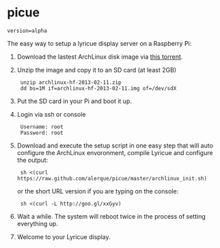 picue
=====

	version=alpha

The easy way to setup a lyricue display server on a Raspberry Pi:

1. Download the lastest ArchLinux disk image via [this torrent](http://downloads.raspberrypi.org/images/archlinuxarm/archlinux-hf-2013-02-11/archlinux-hf-2013-02-11.zip.torrent).

2. Unzip the image and copy it to an SD card (at least 2GB)

        unzip archlinux-hf-2013-02-11.zip
        dd bs=1M if=archlinux-hf-2013-02-11.img of=/dev/sdX

3. Put the SD card in your Pi and boot it up.

4. Login via ssh or console

    	Username: root
		Password: root

4. Download and execute the setup script in one easy step that will auto configure the ArchLinux envoronment, compile Lyricue and configure the output:

        sh <(curl https://raw.github.com/alerque/picue/master/archlinux_init.sh)
	
	or the short URL version if you are typing on the console:

		sh <(curl -L http://goo.gl/xxGyv)

5. Wait a while. The system will reboot twice in the process of setting everything up.

6. Welcome to your Lyricue display.
